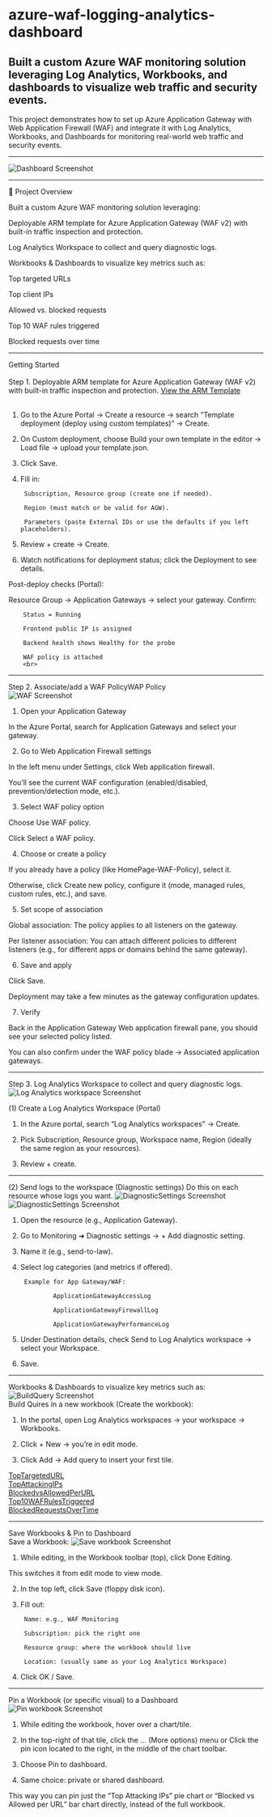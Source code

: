 # azure-waf-logging-analytics-dashboard
Built a custom Azure WAF monitoring solution leveraging Log Analytics, Workbooks, and dashboards to visualize web traffic and security events.
---
This project demonstrates how to set up Azure Application Gateway with Web Application Firewall (WAF) and integrate it with Log Analytics, Workbooks, and Dashboards for monitoring real-world web traffic and security events.

---

![Dashboard Screenshot](MyDashboard.png)

---

🚀 Project Overview

Built a custom Azure WAF monitoring solution leveraging:

Deployable ARM template for Azure Application Gateway (WAF v2) with built-in traffic inspection and protection.

Log Analytics Workspace to collect and query diagnostic logs.

Workbooks & Dashboards to visualize key metrics such as:

Top targeted URLs

Top client IPs

Allowed vs. blocked requests

Top 10 WAF rules triggered

Blocked requests over time

---
Getting Started<br>
<br>
Step 1.
Deployable ARM template for Azure Application Gateway (WAF v2) with built-in traffic inspection and protection.
[View the ARM Template](azure-application-gateway-arm-template)
<br>
<br>
1. Go to the Azure Portal → Create a resource → search “Template deployment (deploy using custom templates)” → Create.

2. On Custom deployment, choose Build your own template in the editor → Load file → upload your template.json.

3. Click Save.

4. Fill in:

        Subscription, Resource group (create one if needed).

        Region (must match or be valid for AGW).

        Parameters (paste External IDs or use the defaults if you left placeholders).

5. Review + create → Create.

6. Watch notifications for deployment status; click the Deployment to see details.

Post-deploy checks (Portal):

  Resource Group → Application Gateways → select your gateway. Confirm:

        Status = Running

        Frontend public IP is assigned

        Backend health shows Healthy for the probe

        WAF policy is attached
        <br>
---
Step 2. Associate/add a WAF PolicyWAP Policy
<br>
![WAF Screenshot](WAFPolicy.png)
<br>
1. Open your Application Gateway

In the Azure Portal, search for Application Gateways and select your gateway.

2. Go to Web Application Firewall settings

In the left menu under Settings, click Web application firewall.

You’ll see the current WAF configuration (enabled/disabled, prevention/detection mode, etc.).

3. Select WAF policy option

Choose Use WAF policy.

Click Select a WAF policy.

4. Choose or create a policy

If you already have a policy (like HomePage-WAF-Policy), select it.

Otherwise, click Create new policy, configure it (mode, managed rules, custom rules, etc.), and save.

5. Set scope of association

Global association: The policy applies to all listeners on the gateway.

Per listener association: You can attach different policies to different listeners (e.g., for different apps or domains behind the same gateway).

6. Save and apply

Click Save.

Deployment may take a few minutes as the gateway configuration updates.

7. Verify

Back in the Application Gateway Web application firewall pane, you should see your selected policy listed.

You can also confirm under the WAF policy blade → Associated application gateways.

---
Step 3. Log Analytics Workspace to collect and query diagnostic logs.<br>
![Log Analytics workspace Screenshot](LogAnalyticsworkspace.png)<br>

(1) Create a Log Analytics Workspace (Portal)

1. In the Azure portal, search “Log Analytics workspaces” → Create.

2. Pick Subscription, Resource group, Workspace name, Region (ideally the same region as your resources).

3. Review + create.

---
   
(2) Send logs to the workspace (Diagnostic settings) Do this on each resource whose logs you want.
![DiagnosticSettings Screenshot](DiagnosticSettings1.png)<br>
![DiagnosticSettings Screenshot](DiagnosticSettings2.png)<br>

1. Open the resource (e.g., Application Gateway).

2. Go to Monitoring ➜ Diagnostic settings → + Add diagnostic setting.

3. Name it (e.g., send-to-law).

4. Select log categories (and metrics if offered).

        Example for App Gateway/WAF:

                ApplicationGatewayAccessLog

                ApplicationGatewayFirewallLog

                ApplicationGatewayPerformanceLog

5. Under Destination details, check Send to Log Analytics workspace → select your Workspace.

6. Save.

---
Workbooks & Dashboards to visualize key metrics such as:
![BuildQuery Screenshot](TopTargetedURLQuery1.png)<br>
Build Quires in a new workbook (Create the workbook):

1. In the portal, open Log Analytics workspaces → your workspace → Workbooks.

2. Click + New → you’re in edit mode.

3. Click Add → Add query to insert your first tile. <br>

[TopTargetedURL](TopTargetedURLQuery1.png)<br>
[TopAttackingIPs](TopAttackingIPsQuery4.png)<br>
[BlockedvsAllowedPerURL](BlockedvsAllowedPerURLQuery3.png)<br>
[Top10WAFRulesTriggered](Top10WAFRulesTriggeredQuery2.png)<br>
[BlockedRequestsOverTime](BlockedRequestsOverTimeQuery5.png)<br>

---
Save Workbooks & Pin to Dashboard<br>
Save a Workbook:
![Save workbook Screenshot](SaveWorkbook.png)<br>
1. While editing, in the Workbook toolbar (top), click Done Editing.

This switches it from edit mode to view mode.

2. In the top left, click Save (floppy disk icon).

3. Fill out:

        Name: e.g., WAF Monitoring

        Subscription: pick the right one

        Resource group: where the workbook should live

        Location: (usually same as your Log Analytics Workspace)

4. Click OK / Save.

---
Pin a Workbook (or specific visual) to a Dashboard
![Pin workbook Screenshot](Pinworkbookstodashboard.png)<br>
1. While editing the workbook, hover over a chart/tile.

2. In the top-right of that tile, click the … (More options) menu or Click the pin icon located to the right, in the middle of the chart toolbar.

3. Choose Pin to dashboard.

4. Same choice: private or shared dashboard.

This way you can pin just the “Top Attacking IPs” pie chart or “Blocked vs Allowed per URL” bar chart directly, instead of the full workbook.

